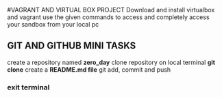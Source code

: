 #VAGRANT AND VIRTUAL BOX PROJECT
Download and install virtualbox and vagrant
use the given commands to access and completely access your sandbox from your local pc
## GIT AND GITHUB MINI TASKS
create a repository named **zero_day**
clone repository on local terminal **git clone**
create a **README.md file**
git add, commit and push
### exit terminal
